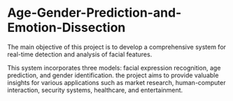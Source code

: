 # Age-Gender-Prediction-and-Emotion-Dissection

The main objective of this project is to develop a comprehensive system for real-time detection and analysis of facial features.

This system incorporates three models: facial expression recognition, age prediction, and gender identification. the project aims to provide valuable insights for various applications such as market research, human-computer interaction, security systems, healthcare, and entertainment.
